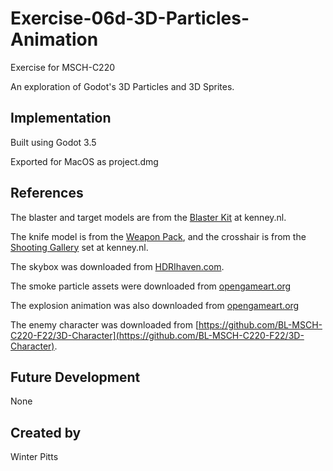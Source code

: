 # Exercise-06d-3D-Particles-Animation

Exercise for MSCH-C220

An exploration of Godot's 3D Particles and 3D Sprites.

## Implementation

Built using Godot 3.5

Exported for MacOS as project.dmg

## References

The blaster and target models are from the [Blaster Kit](https://kenney.nl/assets/blaster-kit) at kenney.nl.

The knife model is from the [Weapon Pack](https://kenney.nl/assets/weapon-pack), and the crosshair is from the [Shooting Gallery](https://kenney.nl/assets/shooting-gallery) set at kenney.nl.

The skybox was downloaded from [HDRIhaven.com](https://hdrihaven.com/hdri/?c=indoor&h=empty_warehouse_01).

The smoke particle assets were downloaded from [opengameart.org](https://opengameart.org/sites/default/files/Smoke30Frames_0.png)

The explosion animation was also downloaded from [opengameart.org](https://opengameart.org/content/explosion-sheet)

The enemy character was downloaded from [https://github.com/BL-MSCH-C220-F22/3D-Character](https://github.com/BL-MSCH-C220-F22/3D-Character).

## Future Development

None

## Created by 

Winter Pitts
